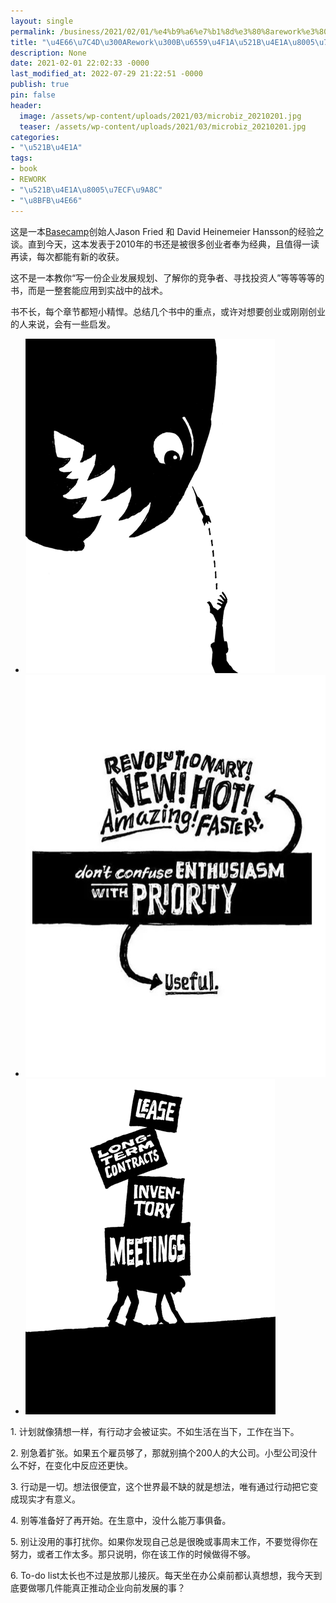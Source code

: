 ```yaml
---
layout: single
permalink: /business/2021/02/01/%e4%b9%a6%e7%b1%8d%e3%80%8arework%e3%80%8b%e6%95%99%e4%bc%9a%e5%88%9b%e4%b8%9a%e8%80%85%e7%9a%846%e4%bb%b6%e4%ba%8b/
title: "\u4E66\u7C4D\u300ARework\u300B\u6559\u4F1A\u521B\u4E1A\u8005\u76846\u4EF6\u4E8B"
description: None
date: 2021-02-01 22:02:33 -0000
last_modified_at: 2022-07-29 21:22:51 -0000
publish: true
pin: false
header:
  image: /assets/wp-content/uploads/2021/03/microbiz_20210201.jpg
  teaser: /assets/wp-content/uploads/2021/03/microbiz_20210201.jpg
categories:
- "\u521B\u4E1A"
tags:
- book
- REWORK
- "\u521B\u4E1A\u8005\u7ECF\u9A8C"
- "\u8BFB\u4E66"
---
```

这是一本[Basecamp](https://basecamp.com)创始人Jason Fried 和 David Heinemeier Hansson的经验之谈。直到今天，这本发表于2010年的书还是被很多创业者奉为经典，且值得一读再读，每次都能有新的收获。

这不是一本教你“写一份企业发展规划、了解你的竞争者、寻找投资人”等等等等的书，而是一整套能应用到实战中的战术。

书不长，每个章节都短小精悍。总结几个书中的重点，或许对想要创业或刚刚创业的人来说，会有一些启发。

* ![](/assets/wp-content/uploads/2021/03/210201-3.png)
* ![](/assets/wp-content/uploads/2021/03/210201-2.jpg)
* ![](/assets/wp-content/uploads/2021/03/210201-1.png)

1\. 计划就像猜想一样，有行动才会被证实。不如生活在当下，工作在当下。

2\. 别急着扩张。如果五个雇员够了，那就别搞个200人的大公司。小型公司没什么不好，在变化中反应还更快。

3\. 行动是一切。想法很便宜，这个世界最不缺的就是想法，唯有通过行动把它变成现实才有意义。

4\. 别等准备好了再开始。在生意中，没什么能万事俱备。

5\. 别让没用的事打扰你。如果你发现自己总是很晚或事周末工作，不要觉得你在努力，或者工作太多。那只说明，你在该工作的时候做得不够。

6\. To-do list太长也不过是放那儿接灰。每天坐在办公桌前都认真想想，我今天到底要做哪几件能真正推动企业向前发展的事？
